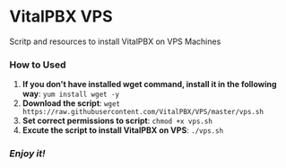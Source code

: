 # VitalPBX VPS
Scritp and resources to install VitalPBX on VPS Machines

### How to Used
1. **If you don't have installed wget command, install it in the following way**: `yum install wget -y`
2. **Download the script**: `wget https://raw.githubusercontent.com/VitalPBX/VPS/master/vps.sh`
3. **Set correct permissions to script**: `chmod +x vps.sh`
4. **Excute the script to install VitalPBX on VPS**: `./vps.sh`

### _Enjoy it!_
